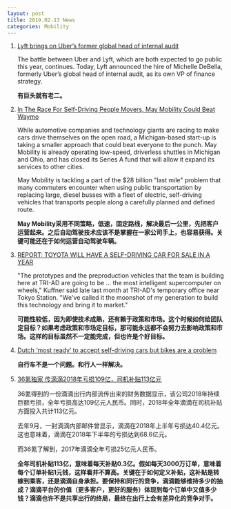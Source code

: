 ```yaml
---
layout: post
title: 2019.02.13 News
categories: Mobility
---
```


1. [Lyft brings on Uber’s former global head of internal audit](https://techcrunch.com/2019/02/12/lyft-brings-on-ubers-former-global-head-of-internal-audit/)

    The battle between Uber  and Lyft, which are both expected to go public this year, continues. Today, Lyft announced the hire of Michelle DeBella, formerly Uber’s global head of internal audit, as its own VP of finance strategy.

    **有巨头就有老二。**

2. [In The Race For Self-Driving People Movers, May Mobility Could Beat Waymo](https://www.forbes.com/sites/lianeyvkoff/2019/02/12/in-the-race-for-self-driving-people-movers-may-mobility-could-beat-waymo/#5d9be5e4627f)

    While automotive companies and technology giants are racing to make cars drive themselves on the open road, a Michigan-based start-up is taking a smaller approach that could beat everyone to the punch. May Mobility is already operating low-speed, driverless shuttles in Michigan and Ohio, and has closed its Series A fund that will allow it expand its services to other cities.

    May Mobility is tackling a part of the $28 billion "last mile" problem that many commuters encounter when using public transportation by replacing large, diesel busses with a fleet of electric, self-driving vehicles that transports people along a carefully planned and defined route. 

    **May Mobility采用不同策略，低速，固定路线，解决最后一公里，先把客户运营起来。之后自动驾驶技术应该不是掌握在一家公司手上，也容易获得。关键可能还在于如何运营自动驾驶车辆。**

3. [REPORT: TOYOTA WILL HAVE A SELF-DRIVING CAR FOR SALE IN A YEAR](https://autoweek.com/article/autonomous-cars/report-toyota-will-have-self-driving-car-sale-year)

    "The prototypes and the preproduction vehicles that the team is building here at TRI-AD are going to be … the most intelligent supercomputer on wheels," Kuffner said late last month at TRI-AD's temporary office near Tokyo Station. "We've called it the moonshot of my generation to build this technology and bring it to market."

    **可能性较低，因为即使技术成熟，还有赖于政策和市场。这个时候如何给团队定目标？如果考虑政策和市场定目标，那可能永远都不会努力去影响政策和市场。这样的目标虽然不一定能完成，但也许是个好目标。**

4. [Dutch ‘most ready’ to accept self-driving cars but bikes are a problem](https://www.dutchnews.nl/news/2019/02/dutch-most-ready-to-accept-self-driving-cars-but-bikes-are-a-problem/)

    **自行车不是一个问题。和行人一样解决。**

5. [36氪独家 传滴滴2018年亏损109亿，司机补贴113亿元](https://36kr.com/p/5176634.html)

    36氪得到的一份滴滴出行内部流传出来的财务数据显示，该公司2018年持续巨额亏损，全年亏损高达109亿元人民币。同时，2018年全年滴滴在司机补贴方面投入共计113亿元。

    去年9月，一封滴滴内部邮件曾显示，滴滴在2018年上半年亏损达40.4亿元。这也意味着，滴滴在2018年下半年的亏损达到68.6亿元。

    而36氪了解到，2017年滴滴全年亏损25亿元人民币。

    **全年司机补贴113亿，意味着每天补贴0.3亿。假如每天3000万订单，意味着每个订单补贴1元钱，这样看并不算高。关键在于如何定义补贴，这补贴是转嫁到乘客，还是滴滴自身承担。要保持和同行的竞争，滴滴能够维持多少的抽成？滴滴平台的价值（更多客户，更好的服务）体现到每个订单中又值多少钱？滴滴也许不是共享出行的终局，最终在出行上会有差异化的竞争对手。**